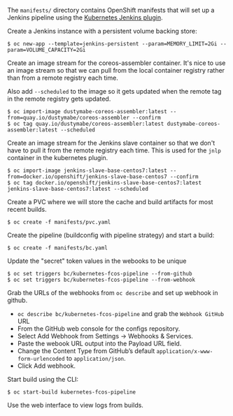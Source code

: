 The `manifests/` directory contains OpenShift manifests that will set up a Jenkins pipeline
using the [Kubernetes Jenkins plugin](https://github.com/jenkinsci/kubernetes-plugin).

Create a Jenkins instance with a persistent volume backing store:

```
$ oc new-app --template=jenkins-persistent --param=MEMORY_LIMIT=2Gi --param=VOLUME_CAPACITY=2Gi
```

Create an image stream for the coreos-assembler container. It's nice
to use an image stream so that we can pull from the local container
registry rather than from a remote registry each time.

Also add `--scheduled` to the image so it gets updated when the remote
tag in the remote registry gets updated.

```
$ oc import-image dustymabe-coreos-assembler:latest --from=quay.io/dustymabe/coreos-assembler --confirm
$ oc tag quay.io/dustymabe/coreos-assembler:latest dustymabe-coreos-assembler:latest --scheduled
```

Create an image stream for the Jenkins slave container so that we
don't have to pull it from the remote registry each time. This is
used for the `jnlp` container in the kubernetes plugin.

```
$ oc import-image jenkins-slave-base-centos7:latest --from=docker.io/openshift/jenkins-slave-base-centos7 --confirm
$ oc tag docker.io/openshift/jenkins-slave-base-centos7:latest jenkins-slave-base-centos7:latest --scheduled
```

Create a PVC where we will store the cache and build artifacts for
most recent builds.
```
$ oc create -f manifests/pvc.yaml
```

Create the pipeline (buildconfig with pipeline strategy) and start a build:

```
$ oc create -f manifests/bc.yaml
```

Update the "secret" token values in the webooks to be unique

``` 
$ oc set triggers bc/kubernetes-fcos-pipeline --from-github
$ oc set triggers bc/kubernetes-fcos-pipeline --from-webhook
```

Grab the URLs of the webhooks from `oc describe` and set up webhook
in github.

- `oc describe bc/kubernetes-fcos-pipeline` and grab the `Webhook GitHub` URL
- From the GitHub web console for the configs repository.
- Select Add Webhook from Settings → Webhooks & Services.
- Paste the webook URL output into the Payload URL field.
- Change the Content Type from GitHub’s default `application/x-www-form-urlencoded` to `application/json`.
- Click Add webhook.

Start build using the CLI:

```
$ oc start-build kubernetes-fcos-pipeline
```

Use the web interface to view logs from builds.
